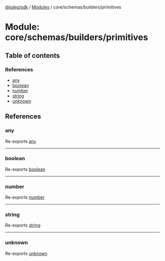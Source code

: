 [@julep/sdk](../README.md) / [Modules](../modules.md) / core/schemas/builders/primitives

# Module: core/schemas/builders/primitives

## Table of contents

### References

- [any](core_schemas_builders_primitives.md#any)
- [boolean](core_schemas_builders_primitives.md#boolean)
- [number](core_schemas_builders_primitives.md#number)
- [string](core_schemas_builders_primitives.md#string)
- [unknown](core_schemas_builders_primitives.md#unknown)

## References

### any

Re-exports [any](core_schemas_builders_primitives_any.md#any)

___

### boolean

Re-exports [boolean](core_schemas_builders_primitives_boolean.md#boolean)

___

### number

Re-exports [number](core_schemas_builders_primitives_number.md#number)

___

### string

Re-exports [string](core_schemas_builders_primitives_string.md#string)

___

### unknown

Re-exports [unknown](core_schemas_builders_primitives_unknown.md#unknown)
